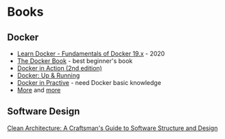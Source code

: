 # Books

## Docker

* [Learn Docker - Fundamentals of Docker 19.x](https://www.amazon.com/dp/1838827471?tag=vmid-20&linkCode=ogi&th=1&psc=1&keywords=docker%20containers) - 2020
* [The Docker Book](https://www.amazon.com/gp/product/B00LRROTI4/ref=as_li_qf_sp_asin_il_tl?ie=UTF8&tag=whatpixel-20&camp=1789&creative=9325&linkCode=as2&creativeASIN=B00LRROTI4&linkId=33d731cb9a552d93acc6dbc2e3aebc0f) - best beginner's book
* [Docker in Action (2nd edition)](https://www.amazon.com/dp/1617294764/ref=sspa_dk_detail_0?psc=1&spLa=ZW5jcnlwdGVkUXVhbGlmaWVyPUEzSjA1S1ZXRzdaT1BMJmVuY3J5cHRlZElkPUEwNDEzODYwM09QWFRMQkc4TlVVMiZlbmNyeXB0ZWRBZElkPUEwODU2OTg4MzdORzVQUEs4WUc3MiZ3aWRnZXROYW1lPXNwX2RldGFpbCZhY3Rpb249Y2xpY2tSZWRpcmVjdCZkb05vdExvZ0NsaWNrPXRydWU=)
* [Docker: Up & Running](https://www.amazon.com/gp/product/1491917571/ref=as_li_qf_sp_asin_il_tl?ie=UTF8&tag=whatpixel-20&camp=1789&creative=9325&linkCode=as2&creativeASIN=1491917571&linkId=7bd4245fb409c1806df2a86067463a25)
* [Docker in Practive](https://www.amazon.com/gp/product/1617292729/ref=as_li_qf_sp_asin_il_tl?ie=UTF8&tag=whatpixel-20&camp=1789&creative=9325&linkCode=as2&creativeASIN=1617292729&linkId=0e75d2ee5d7d5ff98fca837800a93fa5) - need Docker basic knowledge
* [More](https://whatpixel.com/best-docker-books/) and [more](https://www.vminstall.com/best-docker-books/)

## Software Design

[Clean Architecture: A Craftsman's Guide to Software Structure and Design]()